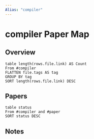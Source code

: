 ```yaml
---
Alias: "compiler"
---
```


# compiler Paper Map

## Overview

```dataview
table length(rows.file.link) AS Count
From #compiler
FLATTEN file.tags AS tag
GROUP BY tag
SORT length(rows.file.link) DESC
```

## Papers

```dataview
table status
From #compiler and #paper
SORT status DESC
```

## Notes
